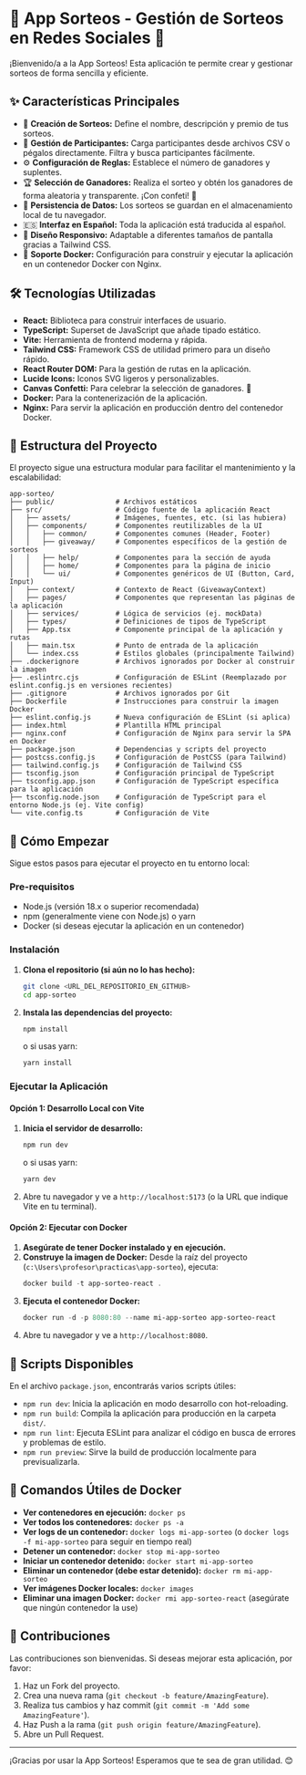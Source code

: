 # 🎉 App Sorteos - Gestión de Sorteos en Redes Sociales 🎉

¡Bienvenido/a a la App Sorteos! Esta aplicación te permite crear y gestionar sorteos de forma sencilla y eficiente.

## ✨ Características Principales

*   📝 **Creación de Sorteos:** Define el nombre, descripción y premio de tus sorteos.
*   👥 **Gestión de Participantes:** Carga participantes desde archivos CSV o pégalos directamente. Filtra y busca participantes fácilmente.
*   ⚙️ **Configuración de Reglas:** Establece el número de ganadores y suplentes.
*   🏆 **Selección de Ganadores:** Realiza el sorteo y obtén los ganadores de forma aleatoria y transparente. ¡Con confeti! 🎊
*   💾 **Persistencia de Datos:** Los sorteos se guardan en el almacenamiento local de tu navegador.
*   🇪🇸 **Interfaz en Español:** Toda la aplicación está traducida al español.
*   📱 **Diseño Responsivo:** Adaptable a diferentes tamaños de pantalla gracias a Tailwind CSS.
*   🐳 **Soporte Docker:** Configuración para construir y ejecutar la aplicación en un contenedor Docker con Nginx.

## 🛠️ Tecnologías Utilizadas

*   **React:** Biblioteca para construir interfaces de usuario.
*   **TypeScript:** Superset de JavaScript que añade tipado estático.
*   **Vite:** Herramienta de frontend moderna y rápida.
*   **Tailwind CSS:** Framework CSS de utilidad primero para un diseño rápido.
*   **React Router DOM:** Para la gestión de rutas en la aplicación.
*   **Lucide Icons:** Iconos SVG ligeros y personalizables.
*   **Canvas Confetti:** Para celebrar la selección de ganadores. 🎉
*   **Docker:** Para la contenerización de la aplicación.
*   **Nginx:** Para servir la aplicación en producción dentro del contenedor Docker.

## 📁 Estructura del Proyecto

El proyecto sigue una estructura modular para facilitar el mantenimiento y la escalabilidad:

```
app-sorteo/
├── public/               # Archivos estáticos
├── src/                  # Código fuente de la aplicación React
│   ├── assets/           # Imágenes, fuentes, etc. (si las hubiera)
│   ├── components/       # Componentes reutilizables de la UI
│   │   ├── common/       # Componentes comunes (Header, Footer)
│   │   ├── giveaway/     # Componentes específicos de la gestión de sorteos
│   │   ├── help/         # Componentes para la sección de ayuda
│   │   ├── home/         # Componentes para la página de inicio
│   │   └── ui/           # Componentes genéricos de UI (Button, Card, Input)
│   ├── context/          # Contexto de React (GiveawayContext)
│   ├── pages/            # Componentes que representan las páginas de la aplicación
│   ├── services/         # Lógica de servicios (ej. mockData)
│   ├── types/            # Definiciones de tipos de TypeScript
│   ├── App.tsx           # Componente principal de la aplicación y rutas
│   ├── main.tsx          # Punto de entrada de la aplicación
│   └── index.css         # Estilos globales (principalmente Tailwind)
├── .dockerignore         # Archivos ignorados por Docker al construir la imagen
├── .eslintrc.cjs         # Configuración de ESLint (Reemplazado por eslint.config.js en versiones recientes)
├── .gitignore            # Archivos ignorados por Git
├── Dockerfile            # Instrucciones para construir la imagen Docker
├── eslint.config.js      # Nueva configuración de ESLint (si aplica)
├── index.html            # Plantilla HTML principal
├── nginx.conf            # Configuración de Nginx para servir la SPA en Docker
├── package.json          # Dependencias y scripts del proyecto
├── postcss.config.js     # Configuración de PostCSS (para Tailwind)
├── tailwind.config.js    # Configuración de Tailwind CSS
├── tsconfig.json         # Configuración principal de TypeScript
├── tsconfig.app.json     # Configuración de TypeScript específica para la aplicación
├── tsconfig.node.json    # Configuración de TypeScript para el entorno Node.js (ej. Vite config)
└── vite.config.ts        # Configuración de Vite
```

## 🚀 Cómo Empezar

Sigue estos pasos para ejecutar el proyecto en tu entorno local:

### Pre-requisitos

*   Node.js (versión 18.x o superior recomendada)
*   npm (generalmente viene con Node.js) o yarn
*   Docker (si deseas ejecutar la aplicación en un contenedor)

### Instalación

1.  **Clona el repositorio (si aún no lo has hecho):**
    ```bash
    git clone <URL_DEL_REPOSITORIO_EN_GITHUB>
    cd app-sorteo
    ```

2.  **Instala las dependencias del proyecto:**
    ```bash
    npm install
    ```
    o si usas yarn:
    ```bash
    yarn install
    ```

### Ejecutar la Aplicación

#### Opción 1: Desarrollo Local con Vite

1.  **Inicia el servidor de desarrollo:**
    ```powershell
    npm run dev
    ```
    o si usas yarn:
    ```powershell
    yarn dev
    ```
2.  Abre tu navegador y ve a `http://localhost:5173` (o la URL que indique Vite en tu terminal).

#### Opción 2: Ejecutar con Docker

1.  **Asegúrate de tener Docker instalado y en ejecución.**
2.  **Construye la imagen de Docker:**
    Desde la raíz del proyecto (`c:\Users\profesor\practicas\app-sorteo`), ejecuta:
    ```powershell
    docker build -t app-sorteo-react .
    ```
3.  **Ejecuta el contenedor Docker:**
    ```powershell
    docker run -d -p 8080:80 --name mi-app-sorteo app-sorteo-react
    ```
4.  Abre tu navegador y ve a `http://localhost:8080`.

## 📜 Scripts Disponibles

En el archivo `package.json`, encontrarás varios scripts útiles:

*   `npm run dev`: Inicia la aplicación en modo desarrollo con hot-reloading.
*   `npm run build`: Compila la aplicación para producción en la carpeta `dist/`.
*   `npm run lint`: Ejecuta ESLint para analizar el código en busca de errores y problemas de estilo.
*   `npm run preview`: Sirve la build de producción localmente para previsualizarla.

## 🐳 Comandos Útiles de Docker

*   **Ver contenedores en ejecución:** `docker ps`
*   **Ver todos los contenedores:** `docker ps -a`
*   **Ver logs de un contenedor:** `docker logs mi-app-sorteo` (o `docker logs -f mi-app-sorteo` para seguir en tiempo real)
*   **Detener un contenedor:** `docker stop mi-app-sorteo`
*   **Iniciar un contenedor detenido:** `docker start mi-app-sorteo`
*   **Eliminar un contenedor (debe estar detenido):** `docker rm mi-app-sorteo`
*   **Ver imágenes Docker locales:** `docker images`
*   **Eliminar una imagen Docker:** `docker rmi app-sorteo-react` (asegúrate que ningún contenedor la use)

## 🤝 Contribuciones

Las contribuciones son bienvenidas. Si deseas mejorar esta aplicación, por favor:
1.  Haz un Fork del proyecto.
2.  Crea una nueva rama (`git checkout -b feature/AmazingFeature`).
3.  Realiza tus cambios y haz commit (`git commit -m 'Add some AmazingFeature'`).
4.  Haz Push a la rama (`git push origin feature/AmazingFeature`).
5.  Abre un Pull Request.

---

¡Gracias por usar la App Sorteos! Esperamos que te sea de gran utilidad. 😊
